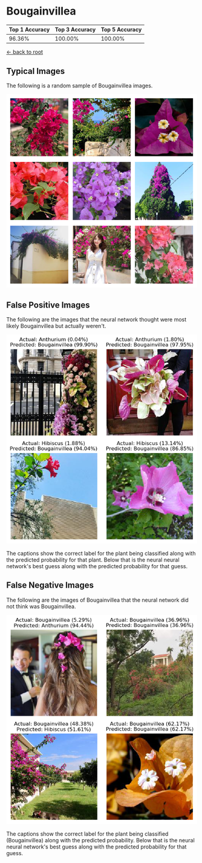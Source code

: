 
# Bougainvillea

| Top 1 Accuracy | Top 3 Accuracy | Top 5 Accuracy | 
| --- | --- | --- |
| 96.36% | 100.00% | 100.00% | 

[← back to root](https://github.com/HACC2018/ohia.ai#results)

## Typical Images
The following is a random sample of Bougainvillea images.
<p align="center"> <img src="../../../figures/typical/Bougainvillea.png?raw=true"> </p>

## False Positive Images
The following are the images that the neural network thought were most likely Bougainvillea but actually weren't.  
<p align="center"> <img src="../../../figures/false_positives/Bougainvillea.png?raw=true"> </p>
The captions show the correct label for the plant being classified along with the predicted probability for that plant.  Below that is the neural neural network's best guess along with the predicted probability for that guess.

## False Negative Images
The following are the images of Bougainvillea that the neural network did not think was Bougainvillea.  
<p align="center"> <img src="../../../figures/false_negatives/Bougainvillea.png?raw=true"> </p>
The captions show the correct label for the plant being classified (Bougainvillea) along with the predicted probability.  Below that is the neural neural network's best guess along with the predicted probability for that guess.
